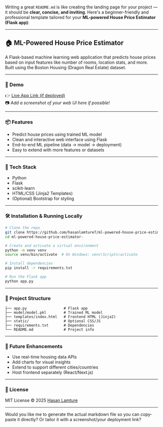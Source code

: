 Writing a great `README.md` is like creating the landing page for your project — it should be **clear, concise, and inviting**. Here's a beginner-friendly and professional template tailored for your **ML-powered House Price Estimator (Flask app)**:

---

## 🏠 ML-Powered House Price Estimator

A Flask-based machine learning web application that predicts house prices based on input features like number of rooms, location stats, and more. Built using the Boston Housing (Dragon Real Estate) dataset.

---

### 🚀 Demo

👉 [Live App Link (if deployed)](https://your-live-link.com)  
📷 *Add a screenshot of your web UI here if possible!*

---

### 📦 Features

- Predict house prices using trained ML model
- Clean and interactive web interface using Flask
- End-to-end ML pipeline (data → model → deployment)
- Easy to extend with more features or datasets

---

### 🧠 Tech Stack

- Python
- Flask
- scikit-learn
- HTML/CSS (Jinja2 Templates)
- (Optional) Bootstrap for styling

---

### 🛠️ Installation & Running Locally

```bash
# Clone the repo
git clone https://github.com/hasanlamture7/ml-powered-house-price-estimator-.git
cd ml-powered-house-price-estimator-

# Create and activate a virtual environment
python -m venv venv
source venv/bin/activate  # On Windows: venv\Scripts\activate

# Install dependencies
pip install -r requirements.txt

# Run the Flask app
python app.py
```

---

### 📁 Project Structure

```
├── app.py                 # Flask app
├── model/model.pkl        # Trained ML model
├── templates/index.html   # Frontend HTML (Jinja2)
├── static/                # Optional CSS/JS
├── requirements.txt       # Dependencies
└── README.md              # Project info
```

---

### 🔮 Future Enhancements

- Use real-time housing data APIs
- Add charts for visual insights
- Extend to support different cities/countries
- Host frontend separately (React/Next.js)

---

### 📄 License

MIT License © 2025 [Hasan Lamture](https://github.com/hasanlamture7)

---

Would you like me to generate the actual markdown file so you can copy-paste it directly? Or tailor it with a screenshot/your deployment link?
